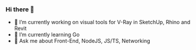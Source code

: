 ### Hi there 👋
- 🔭 I’m currently working on visual tools for V-Ray in SketchUp, Rhino and Revit
- 🌱 I’m currently learning Go
- 💬 Ask me about Front-End, NodeJS, JS/TS, Networking

<!--
**nbabanov/nbabanov** is a ✨ _special_ ✨ repository because its `README.md` (this file) appears on your GitHub profile.

Here are some ideas to get you started:

- 🔭 I’m currently working on ...
- 🌱 I’m currently learning ...
- 👯 I’m looking to collaborate on ...
- 🤔 I’m looking for help with ...
- 💬 Ask me about ...
- 📫 How to reach me: ...
- 😄 Pronouns: ...
- ⚡ Fun fact: ...
-->
